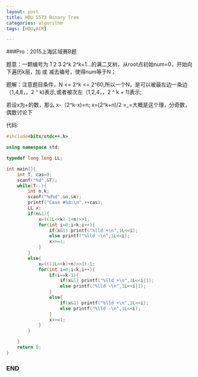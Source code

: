 ```yaml
---
layout: post
title: HDU 5573 Binary Tree
categories: algorithm
tags: [HDU,ACM]

---
```


###Pro：2015上海区域赛B题

题意：一颗编号为 1 2 3 2^k 2^k+1...的满二叉树，从root点初始num=0，开始向下遍历k层，加 或 减去编号，使得num等于N；

题解：注意题目条件，N <= 2^k <= 2^60,所以一个N，是可以被最左边一条边（1,4,8，，2 ^ k)表示,或者被次左（1,2,4，，2 ^ k + 1)表示;

若设x为+的数，那么
    x-（2^k-x)=n;
    x=(2^k+n)/2
    =_=大概是这个理，分奇数，偶数讨论下

代码:

~~~ cpp
#include<bits/stdc++.h>

using namespace std;

typedef long long LL;

int main(){
    int T, cas=0;
    scanf("%d",&T);
    while(T--){
        int n,k;
        scanf("%d%d",&n,&k);
        printf("Case #%d:\n",++cas);
        LL x;
        if(n&1){
            x=((1L<<k)-1+n)>>1;
            for(int i=0;i<k;i++){
                if(x&1) printf("%lld +\n",1L<<i);
                else printf("%lld -\n",1L<<i);
                x>>=1;
            }
        }
        else{
            x=(((1L<<k)+n)>>1)-1;
            for(int i=0;i<k;i++){
                if(i==k-1){
                    if(x&1) printf("%lld +\n",1L<<i|1);
                    else printf("%lld -\n",1L<<i|1);
                }
                else{
                    if(x&1) printf("%lld +\n",1L<<i);
                    else printf("%lld -\n",1L<<i);
                }
                x>>=1;
            }
        }

    }
    return 0;
}
~~~

### END